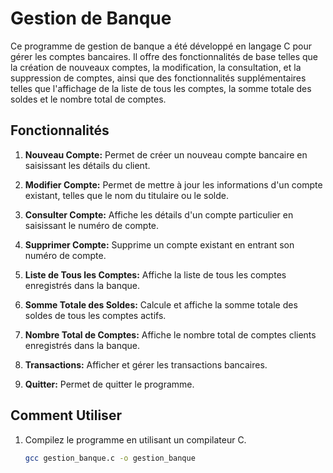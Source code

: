 # Gestion de Banque

Ce programme de gestion de banque a été développé en langage C pour gérer les comptes bancaires. Il offre des fonctionnalités de base telles que la création de nouveaux comptes, la modification, la consultation, et la suppression de comptes, ainsi que des fonctionnalités supplémentaires telles que l'affichage de la liste de tous les comptes, la somme totale des soldes et le nombre total de comptes.

## Fonctionnalités

1. **Nouveau Compte:** Permet de créer un nouveau compte bancaire en saisissant les détails du client.

2. **Modifier Compte:** Permet de mettre à jour les informations d'un compte existant, telles que le nom du titulaire ou le solde.

3. **Consulter Compte:** Affiche les détails d'un compte particulier en saisissant le numéro de compte.

4. **Supprimer Compte:** Supprime un compte existant en entrant son numéro de compte.

5. **Liste de Tous les Comptes:** Affiche la liste de tous les comptes enregistrés dans la banque.

6. **Somme Totale des Soldes:** Calcule et affiche la somme totale des soldes de tous les comptes actifs.

7. **Nombre Total de Comptes:** Affiche le nombre total de comptes clients enregistrés dans la banque.

8. **Transactions:** Afficher et gérer les transactions bancaires.

9. **Quitter:** Permet de quitter le programme.

## Comment Utiliser

1. Compilez le programme en utilisant un compilateur C.

   ```bash
   gcc gestion_banque.c -o gestion_banque
